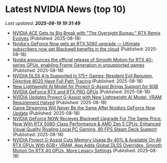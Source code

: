 # Latest NVIDIA News (top 10)
_Last updated: **2025-08-19 19:31:49**_

- [NVIDIA ACE Gets its Big Break with "The Oversight Bureau," RTX Remix Evolves](https://www.techpowerup.com/340046/nvidia-ace-gets-its-big-break-with-the-oversight-bureau-rtx-remix-evolves) (Published: 2025-08-18)
- [Nvidia's GeForce Now gets an RTX 5080 upgrade — Ultimate subscribers now get Blackwell benefits in the cloud](https://www.tomshardware.com/video-games/cloud-gaming/nvidias-geforce-now-gets-an-rtx-5080-upgrade-ultimate-subscribers-now-get-blackwell-benefits-in-the-cloud) (Published: 2025-08-18)
- [Nvidia announces the official release of Smooth Motion for RTX 40-series GPUs, enabling Frame Generation in unsupported games](https://www.pcgamer.com/hardware/graphics-cards/nvidia-announces-the-official-release-of-smooth-motion-for-rtx-40-series-gpus-enabling-frame-generation-in-unsupported-games/) (Published: 2025-08-18)
- [NVIDIA DLSS 4 Is Supported in 175+ Games; Resident Evil Requiem, Directive 8020 Have Full Path Tracing](https://wccftech.com/nvidia-dlss-4-supported-175-games-resident-evil-requiem-path-tracing/) (Published: 2025-08-18)
- [New Lightweight AI Model for Project G-Assist Brings Support for 6GB NVIDIA GeForce RTX and RTX PRO GPUs](https://blogs.nvidia.com/blog/rtx-ai-garage-gamescom-g-assist-rtx-remix/) (Published: 2025-08-18)
- [NVIDIA Updates Project G-Assist with New Lightweight AI Model, VRAM Requirement Halved](https://www.techpowerup.com/340039/nvidia-updates-project-g-assist-with-new-lightweight-ai-model-vram-requirement-halved) (Published: 2025-08-18)
- [Game Streaming Will Never Be the Same After Nvidia’s GeForce Now Update](https://gizmodo.com/game-streaming-will-never-be-the-same-after-nvidias-geforce-now-update-2000644462) (Published: 2025-08-18)
- [NVIDIA GeForce NOW Recieves Blackwell Upgrade For The Same Price: Now With RTX 5080-Class Performance & AMD Zen 5 CPUs, Enhanced Visual Quality Rivaling Local PC Gaming, 90 FPS Steam Deck Support](https://wccftech.com/nvidia-geforce-now-blackwell-rtx-5080-pc-like-latency-image-quality-install-to-play-new-games-same-price/) (Published: 2025-08-18)
- [NVIDIA Project G-Assist Cuts Memory Usage By 40% & Available On All RTX GPUs With 6GB+ VRAM, App Adds Global DLSS Overrides, Smooth Motion On RTX 40 GPUs, More Legacy Settings](https://wccftech.com/nvidia-app-project-g-assist-update-smooth-motion-rtx-40-lower-vram-usage-dlss-overrides/) (Published: 2025-08-18)
